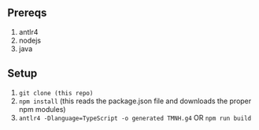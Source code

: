 ## Prereqs
1) antlr4 
2) nodejs 
3) java

## Setup
1) `git clone (this repo)`
2) `npm install` 
    (this reads the package.json file and downloads the proper npm modules)
3) `antlr4 -Dlanguage=TypeScript -o generated TMNH.g4` OR `npm run build`